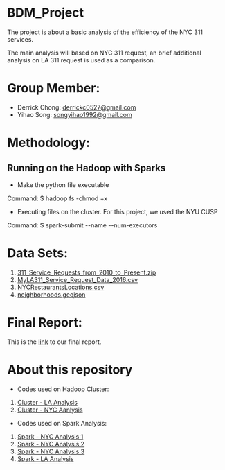 # BDM_Project
The project is about a basic analysis of the efficiency of the NYC 311 services.

The main analysis will based on NYC 311 request, an brief additional analysis on LA 311 request is used as a comparison.

# Group Member:
* Derrick Chong: [derrickc0527@gmail.com](derrickc0527@gmail.com)
* Yihao Song: [songyihao1992@gmail.com](songyihao1992@gmail.com)

# Methodology:
## Running on the Hadoop with Sparks
* Make the python file executable

Command:
$ hadoop fs -chmod +x <your python file location>

* Executing files on the cluster. For this project, we used the NYU CUSP

Command:
$ spark-submit --name <name of job> --num-executors <number> <python code location>

# Data Sets:
1. [311_Service_Requests_from_2010_to_Present.zip](https://s3-us-west-2.amazonaws.com/bigdatamanagement/311_Service_Requests_from_2010_to_Present.zip)
2. [MyLA311_Service_Request_Data_2016.csv](https://s3-us-west-2.amazonaws.com/bigdatamanagement/MyLA311_Service_Request_Data_2016.csv)
3. [NYCRestaurantsLocations.csv](https://s3-us-west-2.amazonaws.com/bigdatamanagement/NYCRestaurantsLocations.csv)
4. [neighborhoods.geojson](https://s3-us-west-2.amazonaws.com/bigdatamanagement/neighborhoods.geojson)

# Final Report:
This is the [link](https://github.com/yihaosong/BDM_Project/blob/master/BDM_report2.docx) to our final report.

# About this repository
* Codes used on Hadoop Cluster:
1. [Cluster - LA Analysis](https://github.com/yihaosong/BDM_Project/blob/master/la_data.py)
2. [Cluster - NYC Aanlysis](https://github.com/yihaosong/BDM_Project/blob/master/nyc_311.py)

* Codes used on Spark Analysis:
1. [Spark - NYC Analysis 1](https://github.com/yihaosong/BDM_Project/blob/master/project_test.ipynb)
2. [Spark - NYC Analysis 2](https://github.com/yihaosong/BDM_Project/blob/master/311NYC.ipynb)
3. [Spark - NYC Analysis 3](https://github.com/yihaosong/BDM_Project/blob/master/nyc_data_view.ipynb)
4. [Spark - LA Analysis](https://github.com/yihaosong/BDM_Project/blob/master/la_data_view.ipynb)
